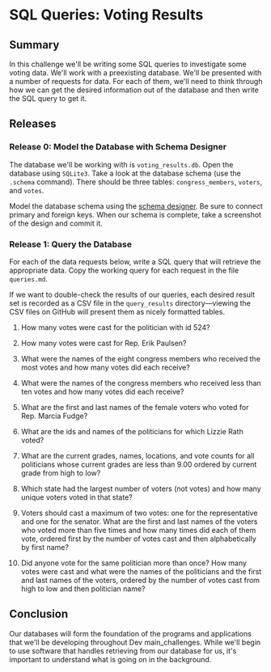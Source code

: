 # SQL Queries: Voting Results 
 
## Summary 
In this challenge we'll be writing some SQL queries to investigate some voting data.  We'll work with a preexisting database.  We'll be presented with a number of requests for data.  For each of them, we'll need to think through how we can get the desired information out of the database and then write the SQL query to get it.
 

## Releases
### Release 0:  Model the Database with Schema Designer
The database we'll be working with is `voting_results.db`.  Open the database using `SQLite3`.  Take a look at the database schema (use the `.schema` command).  There should be three tables: `congress_members`, `voters`, and `votes`.

Model the database schema using the [schema designer].  Be sure to connect primary and foreign keys.  When our schema is complete, take a screenshot of the design and commit it.


### Release 1: Query the Database
For each of the data requests below, write a SQL query that will retrieve the appropriate data.  Copy the working query for each request in the file `queries.md`.

If we want to double-check the results of our queries, each desired result set is recorded as a CSV file in the `query_results` directory—viewing the CSV files on GitHub will present them as nicely formatted tables.


1. How many votes were cast for the politician with id 524?

2. How many votes were cast for Rep. Erik Paulsen?

3. What were the names of the eight congress members who received the most votes and how many votes did each receive?

4. What were the names of the congress members who received less than ten votes and how many votes did each receive?

5. What are the first and last names of the female voters who voted for Rep. Marcia Fudge?

6. What are the ids and names of the politicians for which Lizzie Rath voted?

7. What are the current grades, names, locations, and vote counts for all politicians whose current grades are less than 9.00 ordered by current grade from high to low?

8. Which state had the largest number of voters (not votes) and how many unique voters voted in that state?

9. Voters should cast a maximum of two votes: one for the representative and one for the senator.  What are the first and last names of the voters who voted more than five times and how many times did each of them vote, ordered first by the number of votes cast and then alphabetically by first name?

10. Did anyone vote for the same politician more than once?  How many votes were cast and what were the names of the politicians and the first and last names of the voters, ordered by the number of votes cast from high to low and then politician name?


## Conclusion
Our databases will form the foundation of the programs and applications that we'll be developing throughout Dev main_challenges.  While we'll begin to use software that handles retrieving from our database for us, it's important to understand what is going on in the background.

[schema designer]: https://schemadesigner.devmain_challenges.com/
